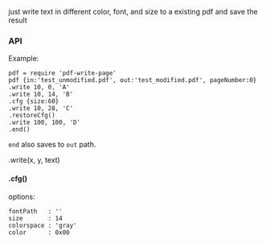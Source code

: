 just write text in different color, font, and size to a existing pdf and save the result

### API

Example:

    pdf = require 'pdf-write-page'
    pdf {in:'test_unmodified.pdf', out:'test_modified.pdf', pageNumber:0}
    .write 10, 0, 'A'
    .write 10, 14, 'B'
    .cfg {size:60}
    .write 10, 28, 'C'
    .restoreCfg()
    .write 100, 100, 'D'
    .end()

`end` also saves to `out` path.

.write(x, y, text)



#### .cfg()
options:

    fontPath   : ''
    size       : 14
    colorspace : 'gray'
    color      : 0x00

